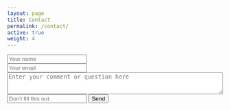 ```yaml
---
layout: page
title: Contact
permalink: /contact/
active: true
weight: 4
---
```


<form action="https://formspree.io/patthropus@gmail.com" method="POST">
  <div class="form-item">
    <input type="text" name="name" required placeholder="Your name">
  </div>
  <div class="form-item">
    <input type="email" name="_replyto" required placeholder="Your email">
  </div>
  <div class="form-item">
    <textarea name="body" rows="3" cols="60" required placeholder="Enter your comment or question here"></textarea>
  </div>
  <input type="text" name="_gotcha" placeholder="Don't fill this out">
  <input type="hidden" name="_next" value="https://dyercountyrecycles.org/thank-you/">
  <input type="submit" value="Send">
</form>
